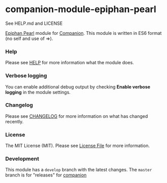 # companion-module-epiphan-pearl
See HELP.md and LICENSE

[Epiphan Pearl](https://www.epiphan.com/products/pearl/) module for [Companion](https://github.com/bitfocus/companion).
This module is written in ES6 format (no self and use of =>).

### Help

Please see [HELP](HELP.md) for more information what the module does.

### Verbose logging

You can enable additional debug output by checking **Enable verbose logging** in the module settings.

### Changelog

Please see [CHANGELOG](CHANGELOG.md) for more information on what has changed recently.

### License

The MIT License (MIT). Please see [License File](LICENSE) for more information.

### Development

This module has a `develop` branch with the latest changes.
The `master` branch is for "releases" for [companion](https://github.com/bitfocus/companion)
